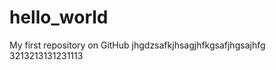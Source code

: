 hello_world
===========

My first repository on GitHub
jhgdzsafkjhsagjhfkgsafjhgsajhfg
3213213131231113
